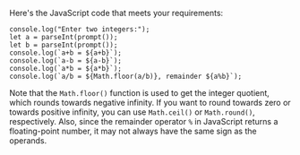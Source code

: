 Here's the JavaScript code that meets your requirements:
```
console.log("Enter two integers:");
let a = parseInt(prompt());
let b = parseInt(prompt());
console.log(`a+b = ${a+b}`);
console.log(`a-b = ${a-b}`);
console.log(`a*b = ${a*b}`);
console.log(`a/b = ${Math.floor(a/b)}, remainder ${a%b}`);
```
Note that the `Math.floor()` function is used to get the integer quotient, which rounds towards negative infinity. If you want to round towards zero or towards positive infinity, you can use `Math.ceil()` or `Math.round()`, respectively. Also, since the remainder operator `%` in JavaScript returns a floating-point number, it may not always have the same sign as the operands.

